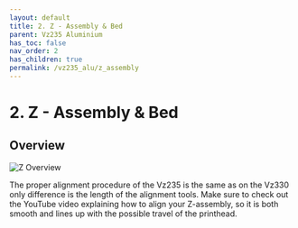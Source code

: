 ```yaml
---
layout: default
title: 2. Z - Assembly & Bed
parent: Vz235 Aluminium
has_toc: false
nav_order: 2
has_children: true
permalink: /vz235_alu/z_assembly
---
```


# 2. Z - Assembly & Bed

## Overview

![Z Overview](../assets/images/manual/vz235_alu/z_assembly/overview.png)

The proper alignment procedure of the Vz235 is the same as on the Vz330 only difference is the length of the alignment tools. Make sure to check out the YouTube video explaining how to align your Z-assembly, so it is both smooth and lines up with the possible travel of the printhead.
